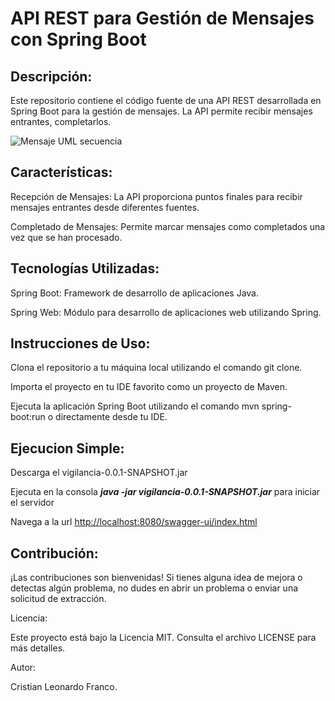 # API REST para Gestión de Mensajes con Spring Boot

## Descripción:

Este repositorio contiene el código fuente de una API REST desarrollada en Spring Boot para la gestión de mensajes. La API permite recibir mensajes entrantes, completarlos.

![Mensaje UML secuencia](https://www.plantuml.com/plantuml/png/SoWkIImgAStDuKfCBialKaZEoKpDAqdbIielpKj9BAfKo4qjBavCJ-M2IkZQmKIi50ByWqEue3m5e0H42L0Yo3KumDyls5N1sT_5rKh1oC10Hy44H9WQ670vfEQb0Eq30000)

## Características:

Recepción de Mensajes: La API proporciona puntos finales para recibir mensajes entrantes desde diferentes fuentes.

Completado de Mensajes: Permite marcar mensajes como completados una vez que se han procesado.


## Tecnologías Utilizadas:

Spring Boot: Framework de desarrollo de aplicaciones Java.

Spring Web: Módulo para desarrollo de aplicaciones web utilizando Spring.


## Instrucciones de Uso:

Clona el repositorio a tu máquina local utilizando el comando git clone.

Importa el proyecto en tu IDE favorito como un proyecto de Maven.

Ejecuta la aplicación Spring Boot utilizando el comando mvn spring-boot:run o directamente desde tu IDE.

## Ejecucion Simple: 

Descarga el vigilancia-0.0.1-SNAPSHOT.jar 

Ejecuta en la consola **_java -jar vigilancia-0.0.1-SNAPSHOT.jar_** para iniciar el servidor

Navega a la url [http://localhost:8080/swagger-ui/index.html](http://localhost:8080/swagger-ui/index.html)

## Contribución:

¡Las contribuciones son bienvenidas! Si tienes alguna idea de mejora o detectas algún problema, no dudes en abrir un problema o enviar una solicitud de extracción.

Licencia:

Este proyecto está bajo la Licencia MIT. Consulta el archivo LICENSE para más detalles.

Autor:

Cristian Leonardo Franco.
